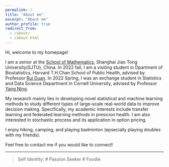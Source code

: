 ```yaml
---
permalink: /
title: "About me"
excerpt: "About me"
author_profile: true
redirect_from: 
  - /about/
  - /about.html
---
```




Hi, welcome to my homepage!

I am a senior at the [School of Mathematics](https://math.sjtu.edu.cn), Shanghai Jiao Tong University(SJTU), China. In 2022 fall, I am a visiting student in Dpartment of Biostatistics, Harvard T.H.Chan School of Public Health, advised by Professor [Rui Duan](https://sites.google.com/view/ruiduan/). In 2022 Spring, I was an exchange student in Statistics and Data Science Department in Cornell University, advised by Professor [Yang Ning](https://yangning.stat.cornell.edu).

My research mainly lies in developing novel statistical and machine learning methods to study different types of large-scale real-world data to improve decision making. Specifically, my academic interests include transfer learning and federated learning methods in presicion health. I am also interested in stochastic process and its application in option pricing.

I enjoy hiking, camping, and playing badminton (epsecially playing doubles with my friends).

Feel free to contact me if you would like to connect!


-------


> Self Identity: # Passion Seeker   # Foodie


